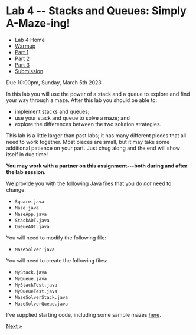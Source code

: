 # Lab 4 -- Stacks and Queues: Simply A-Maze-ing!

* Lab 4 Home
* [Warmup](warmup.html)
* [Part 1](part1.html)
* [Part 2](part2.html)
* [Part 3](part3.html)
* [Submission](submission.html)

Due 10:00pm, Sunday, March 5th 2023

In this lab you will use the power of a stack and a queue to explore and find
your way through a maze. After this lab you should be able to:
- implement stacks and queues;
- use your stack and queue to solve a maze; and
- explore the differences between the two solution strategies.

This lab is a little larger than past labs; it has many different pieces that
all need to work together. Most pieces are small, but it may take some
additional patience on your part. Just chug along and the end will show itself
in due time!

**You may work with a partner on this assignment---both during and after the
lab session.**

We provide you with the following Java files that you do *not* need to change:
- `Square.java`
- `Maze.java`
- `MazeApp.java`
- `StackADT.java`
- `QueueADT.java`

You will need to modify the following file:
- `MazeSolver.java`

You will need to create the following files:
- `MyStack.java`
- `MyQueue.java`
- `MyStackTest.java`
- `MyQueueTest.java`
- `MazeSolverStack.java`
- `MazeSolverQueue.java`

I've supplied starting code, including some sample mazes [here](Lab4.zip).

[Next &raquo;](warmup.html)